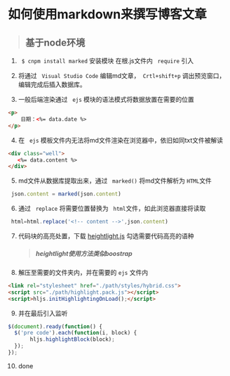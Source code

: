 # 如何使用markdown来撰写博客文章 

>  ## 基于node环境

1. ` $ cnpm install marked` 安装模块 在根.js文件内 ` require` 引入

2. 将通过 ` Visual Studio Code` 编辑md文章，` Crtl+shift+p` 调出预览窗口，编辑完成后插入数据库。

3. 一般后端渲染通过 ` ejs` 模块的语法模式将数据放置在需要的位置
```html
<p>      
    日期：<%= data.date %>
</p>
```

4. 在 ` ejs` 模板文件内无法将md文件渲染在浏览器中，依旧如同txt文件被解读
 ```html 
 <div class="well">
    <%= data.content %> 
</div>
 ````

5. md文件从数据库提取出来，通过 ` marked()` 将md文件解析为 `HTML`文件
 ```JavaScript
  json.content = marked(json.content)
  ```

6. 通过 ` replace` 将需要位置替换为 ` html`文件，如此浏览器直接将读取
  ```JavaScript
   html=html.replace('<!-- content -->',json.content)
  ```

7. 代码块的高亮处置，下载 [heightlight.js](https://highlightjs.org/) 勾选需要代码高亮的语种
   > ##### heightlight使用方法类似boostrap

8. 解压至需要的文件夹内，并在需要的  ` ejs ` 文件内
  ```html 
<link rel="stylesheet" href="./path/styles/hybrid.css">
<script src="./path/highlight.pack.js"></script>
<script>hljs.initHighlightingOnLoad();</script>
  ```

9. 并在最后引入监听
  ```javascript
$(document).ready(function() {
    $('pre code').each(function(i, block) {
         hljs.highlightBlock(block);
    });
});
```

10. done





 